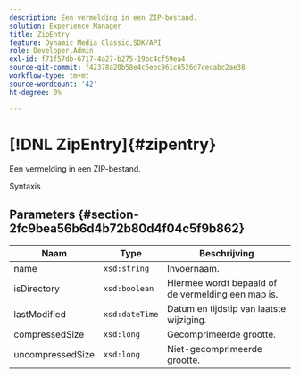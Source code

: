 ```yaml
---
description: Een vermelding in een ZIP-bestand.
solution: Experience Manager
title: ZipEntry
feature: Dynamic Media Classic,SDK/API
role: Developer,Admin
exl-id: f71f57db-6717-4a27-b275-19bc4cf59ea4
source-git-commit: f42378a20b58e4c5ebc961c6526d7cecabc2ae38
workflow-type: tm+mt
source-wordcount: '42'
ht-degree: 0%

---
```


# [!DNL ZipEntry]{#zipentry}

Een vermelding in een ZIP-bestand.

Syntaxis

## Parameters {#section-2fc9bea56b6d4b72b80d4f04c5f9b862}

| Naam | Type | Beschrijving |
|---|---|---|
| name | `xsd:string` | Invoernaam. |
| isDirectory | `xsd:boolean` | Hiermee wordt bepaald of de vermelding een map is. |
| lastModified | `xsd:dateTime` | Datum en tijdstip van laatste wijziging. |
| compressedSize | `xsd:long` | Gecomprimeerde grootte. |
| uncompressedSize | `xsd:long` | Niet-gecomprimeerde grootte. |
